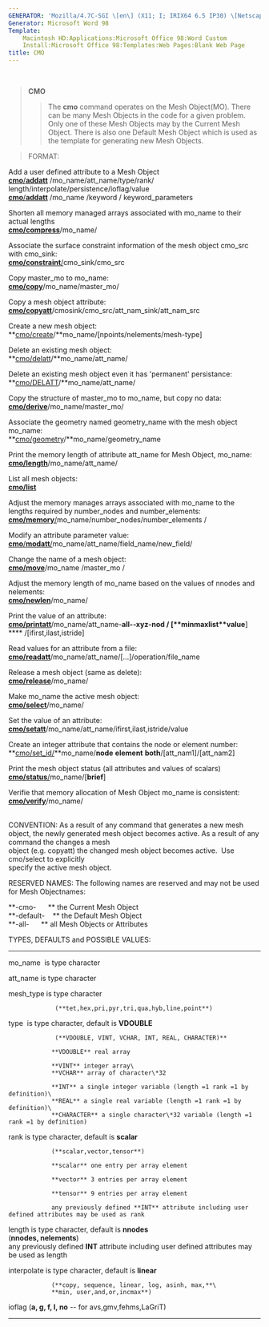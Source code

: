 ```yaml
---
GENERATOR: 'Mozilla/4.7C-SGI \[en\] (X11; I; IRIX64 6.5 IP30) \[Netscape\]'
Generator: Microsoft Word 98
Template: 
    Macintosh HD:Applications:Microsoft Office 98:Word Custom
    Install:Microsoft Office 98:Templates:Web Pages:Blank Web Page
title: CMO
---
```


 

> **CMO**
>
> > The **cmo** command operates on the Mesh Object(MO). There can be
> > many Mesh Objects in the code for a given problem. Only one of these
> > Mesh Objects may by the Current Mesh Object. There is also one
> > Default Mesh Object which is used as the template for generating new
> > Mesh Objects.

> FORMAT:

Add a user defined attribute to a Mesh Object\
[**cmo**/**addatt**](cmo_addatt.html) /mo\_name/att\_name/type/rank/
length/interpolate/persistence/ioflag/value\
[**cmo**/**addatt**](cmo_addatt.html) /mo\_name /keyword /
keyword\_parameters

Shorten all memory managed arrays associated with mo\_name to their
actual lengths\
**[cmo/compress](cmo_compress.html)**/mo\_name/

Associate the surface constraint information of the mesh object cmo\_src
with cmo\_sink:\
[**cmo/constraint**/](cmo_constraint.html)cmo\_sink/cmo\_src

Copy master\_mo to mo\_name:\
**[cmo/copy](cmo_copy.html)**/mo\_name/master\_mo/

Copy a mesh object attribute:\
**[cmo/copyatt](cmo_copyatt.html)**/cmosink/cmo\_src/att\_nam\_sink/att\_nam\_src

Create a new mesh object:\
**[cmo/create](cmo_create.html)/**mo\_name/\[npoints/nelements/mesh-type\]

Delete an existing mesh object:\
**[cmo/delatt](cmo_delatt.html)/**mo\_name/att\_name/

Delete an existing mesh object even it has 'permanent' persistance:\
**[cmo/DELATT](cmo_delatt.html)/**mo\_name/att\_name/

Copy the structure of master\_mo to mo\_name, but copy no data:\
**[cmo/derive](cmo_derive.html)**/mo\_name/master\_mo/

Associate the geometry named geometry\_name with the mesh object
mo\_name:\
**[cmo/geometry](cmo_geom.html)/**mo\_name/geometry\_name

Print the memory length of attribute att\_name for Mesh Object,
mo\_name:\
**[cmo/length](cmo_length.html)**/mo\_name/att\_name/

List all mesh objects:\
**[cmo/list](cmo_list.html)**

Adjust the memory manages arrays associated with mo\_name to the\
lengths required by number\_nodes and number\_elements:\
[**cmo/memory**/](cmo_memory.html)mo\_name/number\_nodes/number\_elements
/

Modify an attribute parameter value:\
[**cmo**/**modatt**/](cmo_modatt.html)mo\_name/att\_name/field\_name/new\_field/

Change the name of a mesh object:\
**[cmo/move](cmo_move.html)**/mo\_name /master\_mo /

Adjust the memory length of mo\_name based on the values of nnodes and\
nelements:\
**[cmo/newlen](cmo_newlen.html)**/mo\_name/

Print the value of an attribute:\
**[cmo/printatt](cmo_printatt.html)**/mo\_name/att\_name-**all-****-xyz-****nod**
/ \[**minmax****list****value**\] **** /\[ifirst,ilast,istride\]

Read values for an attribute from a file:\
**[cmo/readatt](cmo_readatt.html)**/mo\_name/att\_name/\[...\]/operation/file\_name

Release a mesh object (same as delete):\
**[cmo/release](cmo_release.html)**/mo\_name/

Make mo\_name the active mesh object:\
**[cmo/select](cmo_select.html)**/mo\_name/

Set the value of an attribute:\
**[cmo/setatt](cmo_setatt.html)**/mo\_name/att\_name/ifirst,ilast,istride/value

Create an integer attribute that contains the node or element number:\
**[cmo/set\_id/](cmo_setid.html)**mo\_name/**node** **element**
**both**/\[att\_nam1\]/\[att\_nam2\]

Print the mesh object status (all attributes and values of scalars)\
[**cmo/status**/](cmo_status.html)mo\_name/\[**brief**\]

Verifie that memory allocation of Mesh Object mo\_name is consistent:\
**[cmo/verify](cmo_verify.html)**/mo\_name/\
 

CONVENTION: As a result of any command that generates a new mesh object,
the newly generated mesh object becomes active. As a result of any
command the changes a mesh\
object (e.g. copyatt) the changed mesh object becomes active.  Use
cmo/select to explicitly\
specify the active mesh object.

RESERVED NAMES: The following names are reserved and may not be used for
Mesh Objectnames:

**-cmo-      ** the Current Mesh Object\
**-default-    ** the Default Mesh Object\
**-all-      ** all Mesh Objects or Attributes

TYPES, DEFAULTS and POSSIBLE VALUES:

  ------------- ---------------------------------------------------------------------------------------------------
  mo\_name      is type character

  att\_name     is type character

  mesh\_type    is type character

                 (**tet,hex,pri,pyr,tri,qua,hyb,line,point**)

  type           is type character, default is **VDOUBLE**

                 (**VDOUBLE, VINT, VCHAR, INT, REAL, CHARACTER)**

                **VDOUBLE** real array

                **VINT** integer array\
                **VCHAR** array of character\*32

                **INT** a single integer variable (length =1 rank =1 by definition)\
                **REAL** a single real variable (length =1 rank =1 by definition)\
                **CHARACTER** a single character\*32 variable (length =1 rank =1 by definition)

  rank          is type character, default is **scalar**

                (**scalar,vector,tensor**)

                **scalar** one entry per array element

                **vector** 3 entries per array element

                **tensor** 9 entries per array element

                any previously defined **INT** attribute including user defined attributes may be used as rank

  length        is type character, default is **nnodes**\
                (**nnodes, nelements**)\
                any previously defined **INT** attribute including user defined attributes may be used as length 

  interpolate   is type character, default is **linear**

                (**copy, sequence, linear, log, asinh, max,**\
                **min, user,and,or,incmax**)

  ioflag        (**a, g, f, l, no** -- for avs,gmv,fehms,LaGriT)
  ------------- ---------------------------------------------------------------------------------------------------
